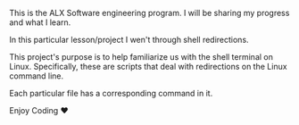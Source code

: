 This is the ALX Software engineering program. I will be sharing my progress and what I learn.

In this particular lesson/project I wen't through shell redirections.

This project's purpose is to help familiarize us with the shell terminal on Linux. Specifically, these are scripts that deal with redirections on the Linux command line.

Each particular file has a corresponding command in it.

Enjoy Coding ❤
